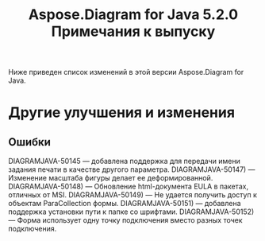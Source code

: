 ﻿---
title: Aspose.Diagram for Java 5.2.0 Примечания к выпуску
type: docs
weight: 80
url: /ru/java/aspose-diagram-for-java-5-2-0-release-notes/
---
Ниже приведен список изменений в этой версии Aspose.Diagram for Java.
# **Другие улучшения и изменения**
## **Ошибки**
DIAGRAMJAVA-50145 — добавлена поддержка для передачи имени задания печати в качестве другого параметра.
DIAGRAMJAVA-50147) — Изменение масштаба фигуры делает ее деформированной.
DIAGRAMJAVA-50148) — Обновление html-документа EULA в пакетах, отличных от MSI.
DIAGRAMJAVA-50149) — Не удается получить доступ к объектам ParaCollection формы.
DIAGRAMJAVA-50151) — добавлена поддержка установки пути к папке со шрифтами.
DIAGRAMJAVA-50152) — Форма использует одну точку подключения вместо разных точек подключения.
